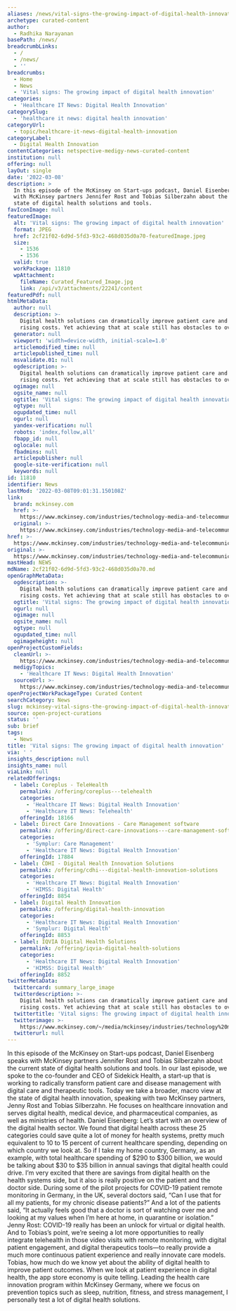 ```yaml
---
aliases: /news/vital-signs-the-growing-impact-of-digital-health-innovation
archetype: curated-content
author:
  - Radhika Narayanan
basePath: /news/
breadcrumbLinks:
  - /
  - /news/
  - ''
breadcrumbs:
  - Home
  - News
  - 'Vital signs: The growing impact of digital health innovation'
categories:
  - 'Healthcare IT News: Digital Health Innovation'
categorySlug:
  - 'healthcare it news: digital health innovation'
categoryUrl:
  - topic/healthcare-it-news-digital-health-innovation
categoryLabel:
  - Digital Health Innovation
contentCategories: netspective-medigy-news-curated-content
institution: null
offering: null
layOut: single
date: '2022-03-08'
description: >
  In this episode of the McKinsey on Start-ups podcast, Daniel Eisenberg speaks
  with McKinsey partners Jennifer Rost and Tobias Silberzahn about the current
  state of digital health solutions and tools.
favIconImage: null
featuredImage:
  alt: 'Vital signs: The growing impact of digital health innovation'
  format: JPEG
  href: 2cf21f02-6d9d-5fd3-93c2-468d035d0a70-featuredImage.jpeg
  size:
    - 1536
    - 1536
  valid: true
  workPackage: 11810
  wpAttachment:
    fileName: Curated_Featured_Image.jpg
    link: /api/v3/attachments/22241/content
featuredPdf: null
htmlMetaData:
  author: null
  description: >-
    Digital health solutions can dramatically improve patient care and slow
    rising costs. Yet achieving that at scale still has obstacles to overcome.
  generator: null
  viewport: 'width=device-width, initial-scale=1.0'
  articlemodified_time: null
  articlepublished_time: null
  msvalidate.01: null
  ogdescription: >-
    Digital health solutions can dramatically improve patient care and slow
    rising costs. Yet achieving that at scale still has obstacles to overcome.
  ogimage: null
  ogsite_name: null
  ogtitle: 'Vital signs: The growing impact of digital health innovation'
  ogtype: null
  ogupdated_time: null
  ogurl: null
  yandex-verification: null
  robots: 'index,follow,all'
  fbapp_id: null
  oglocale: null
  fbadmins: null
  articlepublisher: null
  google-site-verification: null
  keywords: null
id: 11810
identifier: News
lastMod: '2022-03-08T09:01:31.150108Z'
link:
  brand: mckinsey.com
  href: >-
    https://www.mckinsey.com/industries/technology-media-and-telecommunications/our-insights/vital-signs-the-growing-impact-of-digital-health-innovation?cid=other-eml-alt-mip-mck&hdpid=b9683222-bd15-42a2-9711-57508d072825&hctky=9452987&hlkid=aaeb98538dd84d379786dce4bfde999e
  original: >-
    https://www.mckinsey.com/industries/technology-media-and-telecommunications/our-insights/vital-signs-the-growing-impact-of-digital-health-innovation?cid=other-eml-alt-mip-mck&hdpid=b9683222-bd15-42a2-9711-57508d072825&hctky=9452987&hlkid=aaeb98538dd84d379786dce4bfde999e
href: >-
  https://www.mckinsey.com/industries/technology-media-and-telecommunications/our-insights/vital-signs-the-growing-impact-of-digital-health-innovation?cid=other-eml-alt-mip-mck&hdpid=b9683222-bd15-42a2-9711-57508d072825&hctky=9452987&hlkid=aaeb98538dd84d379786dce4bfde999e
original: >-
  https://www.mckinsey.com/industries/technology-media-and-telecommunications/our-insights/vital-signs-the-growing-impact-of-digital-health-innovation?cid=other-eml-alt-mip-mck&hdpid=b9683222-bd15-42a2-9711-57508d072825&hctky=9452987&hlkid=aaeb98538dd84d379786dce4bfde999e
mastHead: NEWS
mdName: 2cf21f02-6d9d-5fd3-93c2-468d035d0a70.md
openGraphMetaData:
  ogdescription: >-
    Digital health solutions can dramatically improve patient care and slow
    rising costs. Yet achieving that at scale still has obstacles to overcome.
  ogtitle: 'Vital signs: The growing impact of digital health innovation'
  ogurl: null
  ogimage: null
  ogsite_name: null
  ogtype: null
  ogupdated_time: null
  ogimageheight: null
openProjectCustomFields:
  cleanUrl: >-
    https://www.mckinsey.com/industries/technology-media-and-telecommunications/our-insights/vital-signs-the-growing-impact-of-digital-health-innovation?cid=other-eml-alt-mip-mck&hdpid=b9683222-bd15-42a2-9711-57508d072825&hctky=9452987&hlkid=aaeb98538dd84d379786dce4bfde999e
  medigyTopics:
    - 'Healthcare IT News: Digital Health Innovation'
  sourceUrl: >-
    https://www.mckinsey.com/industries/technology-media-and-telecommunications/our-insights/vital-signs-the-growing-impact-of-digital-health-innovation?cid=other-eml-alt-mip-mck&hdpid=b9683222-bd15-42a2-9711-57508d072825&hctky=9452987&hlkid=aaeb98538dd84d379786dce4bfde999e
openProjectWorkPackageType: Curated Content
searchCategory: News
slug: mckinsey-vital-signs-the-growing-impact-of-digital-health-innovation
source: open-project-curations
status: ''
sub: brief
tags:
  - News
title: 'Vital signs: The growing impact of digital health innovation'
via: ' '
insights_description: null
insights_name: null
viaLink: null
relatedOfferings:
  - label: Coreplus - TeleHealth
    permalink: /offering/coreplus---telehealth
    categories:
      - 'Healthcare IT News: Digital Health Innovation'
      - 'Healthcare IT News: Telehealth'
    offeringId: 18166
  - label: Direct Care Innovations - Care Management software
    permalink: /offering/direct-care-innovations---care-management-software
    categories:
      - 'Symplur: Care Management'
      - 'Healthcare IT News: Digital Health Innovation'
    offeringId: 17884
  - label: CDHI - Digital Health Innovation Solutions
    permalink: /offering/cdhi---digital-health-innovation-solutions
    categories:
      - 'Healthcare IT News: Digital Health Innovation'
      - 'HIMSS: Digital Health'
    offeringId: 8854
  - label: Digital Health Innovation
    permalink: /offering/digital-health-innovation
    categories:
      - 'Healthcare IT News: Digital Health Innovation'
      - 'Symplur: Digital Health'
    offeringId: 8853
  - label: IQVIA Digital Health Solutions
    permalink: /offering/iqvia-digital-health-solutions
    categories:
      - 'Healthcare IT News: Digital Health Innovation'
      - 'HIMSS: Digital Health'
    offeringId: 8852
twitterMetaData:
  twittercard: summary_large_image
  twitterdescription: >-
    Digital health solutions can dramatically improve patient care and slow
    rising costs. Yet achieving that at scale still has obstacles to overcome.
  twittertitle: 'Vital signs: The growing impact of digital health innovation'
  twitterimage: >-
    https://www.mckinsey.com/~/media/mckinsey/industries/technology%20media%20and%20telecommunications/high%20tech/our%20insights/vital%20signs%20the%20growing%20impact%20of%20digital%20health%20innovation/standard-vital-signs.jpg?mw=677&car=42:25
  twitterurl: null
---
```

<p>In this episode of the McKinsey on Start-ups podcast, Daniel Eisenberg speaks with McKinsey partners Jennifer Rost and Tobias Silberzahn about the current state of digital health solutions and tools.
In our last episode, we spoke to the co-founder and CEO of Sidekick Health, a start-up that is working to radically transform patient care and disease management with digital care and therapeutic tools.
Today we take a broader, macro view at the state of digital health innovation, speaking with two McKinsey partners, Jenny Rost and Tobias Silberzahn.
He focuses on healthcare innovation and serves digital health, medical device, and pharmaceutical companies, as well as ministries of health.
Daniel Eisenberg: Let’s start with an overview of the digital health sector.
We found that digital health across these 25 categories could save quite a lot of money for health systems, pretty much equivalent to 10 to 15 percent of current healthcare spending, depending on which country we look at.
So if I take my home country, Germany, as an example, with total healthcare spending of $290 to $300 billion, we would be talking about $30 to $35 billion in annual savings that digital health could drive.
I’m very excited that there are savings from digital health on the health systems side, but it also is really positive on the patient and the doctor side.
During some of the pilot projects for COVID-19 patient remote monitoring in Germany, in the UK, several doctors said, “Can I use that for all my patients, for my chronic disease patients?” And a lot of the patients said, “It actually feels good that a doctor is sort of watching over me and looking at my values when I’m here at home, in quarantine or isolation.”
Jenny Rost: COVID-19 really has been an unlock for virtual or digital health.
And to Tobias’s point, we’re seeing a lot more opportunities to really integrate telehealth in those video visits with remote monitoring, with digital patient engagement, and digital therapeutics tools—to really provide a much more continuous patient experience and really innovate care models.
Tobias, how much do we know yet about the ability of digital health to improve patient outcomes.
When we look at patient experience in digital health, the app store economy is quite telling.
Leading the health care innovation program within McKinsey Germany, where we focus on prevention topics such as sleep, nutrition, fitness, and stress management, I personally test a lot of digital health solutions.</p>